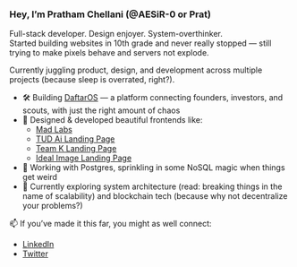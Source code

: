 ### Hey, I’m Pratham Chellani (@AESiR-0 or Prat)

Full-stack developer. Design enjoyer. System-overthinker.  
Started building websites in 10th grade and never really stopped — still trying to make pixels behave and servers not explode.

Currently juggling product, design, and development across multiple projects (because sleep is overrated, right?).

- 🛠️ Building [DaftarOS](https://github.com/AESiR-0) — a platform connecting founders, investors, and scouts, with just the right amount of chaos
- 🎨 Designed & developed beautiful frontends like:
  - [Mad Labs](https://mad-labs-iota.vercel.app)
  - [TUD Ai Landing Page](https://tud-may.vercel.app/demo_2)
  - [Team K Landing Page](https://cbdind.vercel.app)
  - [Ideal Image Landing Page](https://idealimage-aesthetics.com)
- 🧱 Working with Postgres, sprinkling in some NoSQL magic when things get weird
- 🧠 Currently exploring system architecture (read: breaking things in the name of scalability) and blockchain tech (because why not decentralize your problems?)

📫 If you’ve made it this far, you might as well connect:
- [LinkedIn](https://linkedin.com/in/pratham-chellani)
- [Twitter](https://twitter.com/PrathamChellan5)
